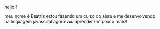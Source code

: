 hello!!

meu nome é Beatriz
estou fazendo um curso do alura e me desenvolvendo na linguagem javascript
agora vou aprender um pouco mais!!

